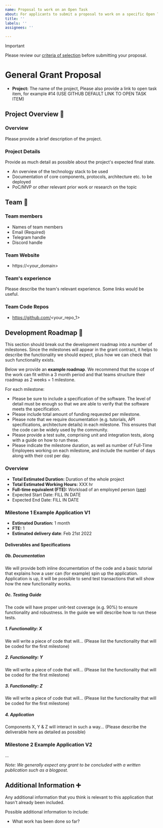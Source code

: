 ```yaml
---
name: Proposal to work on an Open Task
about: For applicants to submit a proposal to work on a specific Open Task.
title: ''
labels: ''
assignees: ''

---
```


> [!IMPORTANT]
> Please review our [criteria of selection](../../Doc/FAQ.md#what-is-the-selection-criteria-as-applicants) before submitting your proposal.

# General Grant Proposal

* **Project:** The name of the project, Please also provide a link to open task item, for example #14 (USE GITHUB DEFAULT LINK TO OPEN TASK ITEM)

## Project Overview :page_facing_up: 

### Overview

Please provide a brief description of the project.

### Project Details 
Provide as much detail as possible about the project's expected final state.

* An overview of the technology stack to be used
* Documentation of core components, protocols, architecture etc. to be deployed
* PoC/MVP or other relevant prior work or research on the topic

## Team :busts_in_silhouette:

### Team members
* Names of team members
* Email (Required)
* Telegram handle
* Discord handle


### Team Website	
* https://<your_domain>

### Team's experience
Please describe the team's relevant experience. Some links would be useful.

### Team Code Repos
* https://github.com/<your_repo_1>


## Development Roadmap :nut_and_bolt: 

This section should break out the development roadmap into a number of milestones. Since the milestones will appear in the grant contract, it helps to describe the functionality we should expect, plus how we can check that such functionality exists.

Below we provide an **example roadmap**. We recommend that the scope of the work can fit within a 3 month period and that teams structure their roadmap as 2 weeks = 1 milestone. 

For each milestone:
* Please be sure to include a specification of the software. The level of detail must be enough so that we are able to verify that the software meets the specification.
* Please include total amount of funding requested per milestone.
* Please note that we require documentation (e.g. tutorials, API specifications, architecture details) in each milestone. This ensures that the code can be widely used by the community.
* Please provide a test suite, comprising unit and integration tests, along with a guide on how to run these.
* Please indicate the milestone duration, as well as number of Full-Time Employees working on each milestone, and include the number of days along with their cost per day.

### Overview
* **Total Estimated Duration:** Duration of the whole project
* **Total Estimated Working Hours:** XXX hr
* **Full-time equivalent (FTE):**  Workload of an employed person ([see](https://en.wikipedia.org/wiki/Full-time_equivalent)) 
* Expected Start Date: FILL IN DATE
* Expected End Date: FILL IN DATE

### Milestone 1 Example Application V1
* **Estimated Duration:** 1 month
* **FTE:**  1
* **Estimated delivery date**: Feb 21st 2022

#### Deliverables and Specifications

##### 0b. Documentation

We will provide both inline documentation of the code and a basic tutorial that explains how a user can (for example) spin up the application. Application is up, it will be possible to send test transactions that will show how the new functionality works. 

##### 0c. Testing Guide

The code will have proper unit-test coverage (e.g. 90%) to ensure functionality and robustness. In the guide we will describe how to run these tests.

##### 1. Functionality: X

We will write a piece of code that will... (Please list the functionality that will be coded for the first milestone) 

##### 2. Functionality: Y 

We will write a piece of code that will... (Please list the functionality that will be coded for the first milestone) 

##### 3. Functionality: Z 

We will write a piece of code that will... (Please list the functionality that will be coded for the first milestone) 

##### 4. Application
Components X, Y & Z will interact in such a way... (Please describe the deliverable here as detailed as possible) 

### Milestone 2 Example Application V2
...

*Note: We generally expect any grant to be concluded with a written publication such as a blogpost.*

## Additional Information :heavy_plus_sign: 
Any additional information that you think is relevant to this application that hasn't already been included.

Possible additional information to include:
* What work has been done so far?

